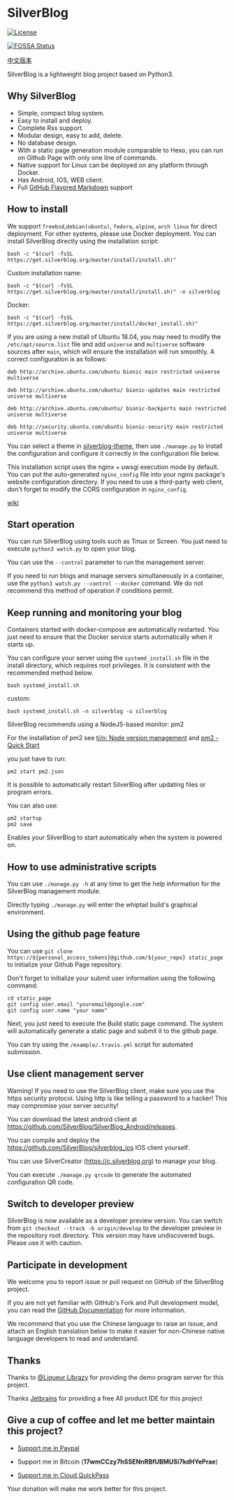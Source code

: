 # SilverBlog

[![License](https://img.shields.io/badge/License-BSD%203--Clause-blue.svg)](https://github.com/SilverBlog/SilverBlog/blob/master/LICENSE)

[![FOSSA Status](https://app.fossa.io/api/projects/git%2Bgithub.com%2FSilverBlogTeam%2Fsilverblog.svg?type=shield)](https://app.fossa.io/projects/git%2Bgithub.com%2FSilverBlogTeam%2Fsilverblog?ref=badge_shield)

[中文版本](https://github.com/SilverBlog/silverblog/wiki/%E4%BD%BF%E7%94%A8%E8%AF%B4%E6%98%8E)

SilverBlog is a lightweight blog project based on Python3.

## Why SilverBlog

* Simple, compact blog system.
* Easy to install and deploy.
* Complete Rss support.
* Modular design, easy to add, delete.
* No database design.
* With a static page generation module comparable to Hexo, you can run on Github Page with only one line of commands.
* Native support for Linux can be deployed on any platform through Docker.
* Has Android, IOS, WEB client.
* Full [GitHub Flavored Markdown](https://guides.github.com/features/mastering-markdown/) support

## How to install
We support `freebsd`,`debian(ubuntu)`, `fedora`, `alpine`, `arch linux` for direct deployment. For other systems, please use Docker deployment.
You can install SilverBlog directly using the installation script:

```
bash -c "$(curl -fsSL https://get.silverblog.org/master/install/install.sh)"
```

Custom installation name:

```
bash -c "$(curl -fsSL https://get.silverblog.org/master/install/install.sh)" -n silverblog
```

Docker:

```
bash -c "$(curl -fsSL https://get.silverblog.org/master/install/docker_install.sh)"
```

If you are using a new install of Ubuntu 18.04, you may need to modify the `/etc/apt/source.list` file and add `universe` and `multiverse` software sources after `main`, which will ensure the installation will run smoothly. A correct configuration is as follows:

```
deb http://archive.ubuntu.com/ubuntu bionic main restricted universe multiverse

deb http://archive.ubuntu.com/ubuntu/ bionic-updates main restricted universe multiverse

deb http://archive.ubuntu.com/ubuntu/ bionic-backports main restricted universe multiverse

deb http://security.ubuntu.com/ubuntu bionic-security main restricted universe multiverse
```

You can select a theme in [silverblog-theme](https://github.com/silverblog-theme), then use `./manage.py` to install the configuration and configure it correctly in the configuration file below.

This installation script uses the nginx + uwsgi execution mode by default. You can put the auto-generated `nginx_config` file into your nginx package's website configuration directory. If you need to use a third-party web client, don't forget to modify the CORS configuration in `nginx_config`.

[wiki](https://github.com/SilverBlogTeam/silverblog/wiki)

## Start operation

You can run SilverBlog using tools such as Tmux or Screen. You just need to execute `python3 watch.py` to open your blog.

You can use the `--control` parameter to run the management server.

If you need to run blogs and manage servers simultaneously in a container, use the `python3 watch.py ​​--control --docker` command. We do not recommend this method of operation if conditions permit.

## Keep running and monitoring your blog

Containers started with docker-compose are automatically restarted. You just need to ensure that the Docker service starts automatically when it starts up.

You can configure your server using the `systemd_install.sh` file in the install directory, which requires root privileges. It is consistent with the recommended method below.

```
bash systemd_install.sh
```

custom:

```
bash systemd_install.sh -n silverblog -u silverblog
```


SilverBlog recommends using a NodeJS-based monitor: pm2

For the installation of pm2 see [tj/n: Node version management](https://github.com/tj/n) and [pm2 - Quick Start](http://pm2.keymetrics.io/docs/Usage/quick-start/)

you just have to run:

```
pm2 start pm2.json
```

It is possible to automatically restart SilverBlog after updating files or program errors.

You can also use:

```
pm2 startup
pm2 save
```

Enables your SilverBlog to start automatically when the system is powered on.

## How to use administrative scripts

You can use `./manage.py -h` at any time to get the help information for the SilverBlog management module.

Directly typing `./manage.py` will enter the whiptail build's graphical environment.

## Using the github page feature

You can use `git clone https://${personal_access_tokens}@github.com/${your_repo} static_page` to initialize your Github Page repository.

Don't forget to initialize your submit user information using the following command:

```
cd static_page
git config user.email "youremail@google.com"
git config user.name "your name"
```

Next, you just need to execute the Build static page command. The system will automatically generate a static page and submit it to the github page.

You can try using the `/example/.travis.yml` script for automated submission.


## Use client management server

Warning! If you need to use the SilverBlog client, make sure you use the https security protocol. Using http is like telling a password to a hacker! This may compromise your server security!

You can download the latest android client at https://github.com/SilverBlog/SilverBlog_Android/releases.

You can compile and deploy the https://github.com/SilverBlog/silverblog_ios IOS client yourself.

You can use SilverCreator (https://c.silverblog.org) to manage your blog.

You can execute `./manage.py qrcode` to generate the automated configuration QR code.

## Switch to developer preview

SilverBlog is now available as a developer preview version. You can switch from `git checkout --track -b origin/develop` to the developer preview in the repository root directory. This version may have undiscovered bugs. Please use it with caution.

## Participate in development

We welcome you to report issue or pull request on GitHub of the SilverBlog project.

If you are not yet familiar with GitHub's Fork and Pull development model, you can read the [GitHub Documentation](https://help.github.com/articles/using-pull-requests) for more information.

We recommend that you use the Chinese language to raise an issue, and attach an English translation below to make it easier for non-Chinese native language developers to read and understand.

## Thanks

Thanks to [@Liqueur Librazy](https://github.com/Librazy) for providing the demo program server for this project.

Thanks [Jetbrains](https://www.jetbrains.com/) for providing a free All product IDE for this project

## Give a cup of coffee and let me better maintain this project?

- [Support me in Paypal](https://paypal.me/nico_ranshi)

- Support me in Bitcoin (**17wmCCzy7hSSENnRBfUBMUSi7kdHYePrae**)

- [Support me in Cloud QuickPass](https://static.reallct.com/2019/02/21/5c6d812840bac.png)

Your donation will make me work better for this project.